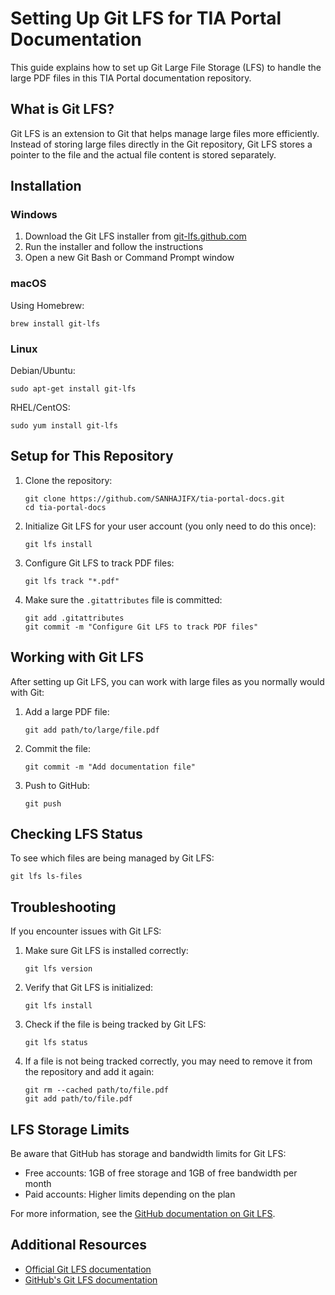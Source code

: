 # Setting Up Git LFS for TIA Portal Documentation

This guide explains how to set up Git Large File Storage (LFS) to handle the large PDF files in this TIA Portal documentation repository.

## What is Git LFS?

Git LFS is an extension to Git that helps manage large files more efficiently. Instead of storing large files directly in the Git repository, Git LFS stores a pointer to the file and the actual file content is stored separately.

## Installation

### Windows

1. Download the Git LFS installer from [git-lfs.github.com](https://git-lfs.github.com/)
2. Run the installer and follow the instructions
3. Open a new Git Bash or Command Prompt window

### macOS

Using Homebrew:
```
brew install git-lfs
```

### Linux

Debian/Ubuntu:
```
sudo apt-get install git-lfs
```

RHEL/CentOS:
```
sudo yum install git-lfs
```

## Setup for This Repository

1. Clone the repository:
   ```
   git clone https://github.com/SANHAJIFX/tia-portal-docs.git
   cd tia-portal-docs
   ```

2. Initialize Git LFS for your user account (you only need to do this once):
   ```
   git lfs install
   ```

3. Configure Git LFS to track PDF files:
   ```
   git lfs track "*.pdf"
   ```

4. Make sure the `.gitattributes` file is committed:
   ```
   git add .gitattributes
   git commit -m "Configure Git LFS to track PDF files"
   ```

## Working with Git LFS

After setting up Git LFS, you can work with large files as you normally would with Git:

1. Add a large PDF file:
   ```
   git add path/to/large/file.pdf
   ```

2. Commit the file:
   ```
   git commit -m "Add documentation file"
   ```

3. Push to GitHub:
   ```
   git push
   ```

## Checking LFS Status

To see which files are being managed by Git LFS:
```
git lfs ls-files
```

## Troubleshooting

If you encounter issues with Git LFS:

1. Make sure Git LFS is installed correctly:
   ```
   git lfs version
   ```

2. Verify that Git LFS is initialized:
   ```
   git lfs install
   ```

3. Check if the file is being tracked by Git LFS:
   ```
   git lfs status
   ```

4. If a file is not being tracked correctly, you may need to remove it from the repository and add it again:
   ```
   git rm --cached path/to/file.pdf
   git add path/to/file.pdf
   ```

## LFS Storage Limits

Be aware that GitHub has storage and bandwidth limits for Git LFS:

- Free accounts: 1GB of free storage and 1GB of free bandwidth per month
- Paid accounts: Higher limits depending on the plan

For more information, see the [GitHub documentation on Git LFS](https://docs.github.com/en/repositories/working-with-files/managing-large-files/about-git-large-file-storage).

## Additional Resources

- [Official Git LFS documentation](https://git-lfs.github.com/)
- [GitHub's Git LFS documentation](https://docs.github.com/en/repositories/working-with-files/managing-large-files)